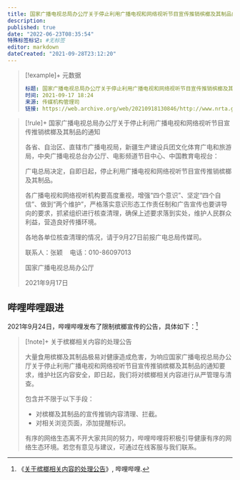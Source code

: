 ```yaml
---
title: 国家广播电视总局办公厅关于停止利用广播电视和网络视听节目宣传推销槟榔及其制品的通知
description:
published: true
date: "2022-06-23T08:35:54"
特殊标签标记: #无标签
editor: markdown
dateCreated: "2021-09-28T23:12:20"
---
```


> [!example]+ 元数据
>
> ```YAML
> 标题: 国家广播电视总局办公厅关于停止利用广播电视和网络视听节目宣传推销槟榔及其制品的通知
> 时间: 2021-09-17 18:24
> 来源: 传媒机构管理司
> 链接: https://web.archive.org/web/20210918130846/http://www.nrta.gov.cn/art/2021/9/17/art_113_57933.html
> ```

> [!rule]+ 国家广播电视总局办公厅关于停止利用广播电视和网络视听节目宣传推销槟榔及其制品的通知
>
> 各省、自治区、直辖市广播电视局，新疆生产建设兵团文化体育广电和旅游局，中央广播电视总台办公厅、电影频道节目中心、中国教育电视台：
>
> 广电总局决定，自即日起，停止利用广播电视和网络视听节目宣传推销槟榔及其制品。
>
> 各广播电视和网络视听机构要高度重视，增强“四个意识”、坚定“四个自信”、做到“两个维护”，严格落实意识形态工作责任制和广告宣传也要讲导向的要求，抓紧组织进行核查清理，确保上述要求落到实处，维护人民群众利益，营造良好传播环境。
>
> 各地各单位核查清理的情况，请于9月27日前报广电总局传媒司。
>
> 联系人：张颖    电话：010-86097013
>
> 国家广播电视总局办公厅
>
> 2021年9月17日

## 哔哩哔哩跟进

2021年9月24日，哔哩哔哩发布了限制槟榔宣传的公告，具体如下：[^JYfRJ]

[^JYfRJ]: 《[关于槟榔相关内容的处理公告](https://archive.is/JYfRJ "https://www.bilibili.com/read/cv13317048")》, 哔哩哔哩.

> [!note]+ 关于槟榔相关内容的处理公告
>
> 大量食用槟榔及其制品极易对健康造成危害，为响应国家广播电视总局办公厅关于停止利用广播电视和网络视听节目宣传推销槟榔及其制品的通知要求，维护社区内容安全，即日起，我们将对槟榔相关内容进行从严管理与清查。
>
> 包含并不限于以下手段：
>
> +   对槟榔及其制品的宣传推销内容清理、拦截。
> +   对相关浏览页面，添加提醒标识。
>
> 有序的网络生态离不开大家共同的努力，哔哩哔哩将积极引导健康有序的网络生态环境。若您有意见与建议，可通过在线客服与我们联系。
